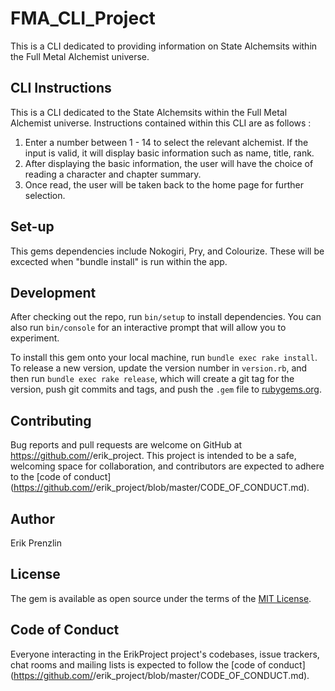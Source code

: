 # FMA_CLI_Project

This is a CLI dedicated to providing information on State Alchemsits within the Full Metal Alchemist universe.

## CLI Instructions

This is a CLI dedicated to the State Alchemsits within the Full Metal Alchemist universe. Instructions contained within this CLI are as follows : 
1) Enter a number between 1 - 14 to select the relevant alchemist. If the input is valid, it will display basic information such as name, title, rank. 
2) After displaying the basic information, the user will have the choice of reading a character and chapter summary. 
3) Once read, the user will be taken back to the home page for further selection.

## Set-up 

This gems dependencies include Nokogiri, Pry, and Colourize. These will be excected when "bundle install" is run within the app.


## Development

After checking out the repo, run `bin/setup` to install dependencies. You can also run `bin/console` for an interactive prompt that will allow you to experiment.

To install this gem onto your local machine, run `bundle exec rake install`. To release a new version, update the version number in `version.rb`, and then run `bundle exec rake release`, which will create a git tag for the version, push git commits and tags, and push the `.gem` file to [rubygems.org](https://rubygems.org).

## Contributing

Bug reports and pull requests are welcome on GitHub at https://github.com/<github username>/erik_project. This project is intended to be a safe, welcoming space for collaboration, and contributors are expected to adhere to the [code of conduct](https://github.com/<github username>/erik_project/blob/master/CODE_OF_CONDUCT.md).

## Author 
Erik Prenzlin 

## License

The gem is available as open source under the terms of the [MIT License](https://opensource.org/licenses/MIT).

## Code of Conduct

Everyone interacting in the ErikProject project's codebases, issue trackers, chat rooms and mailing lists is expected to follow the [code of conduct](https://github.com/<github username>/erik_project/blob/master/CODE_OF_CONDUCT.md).
